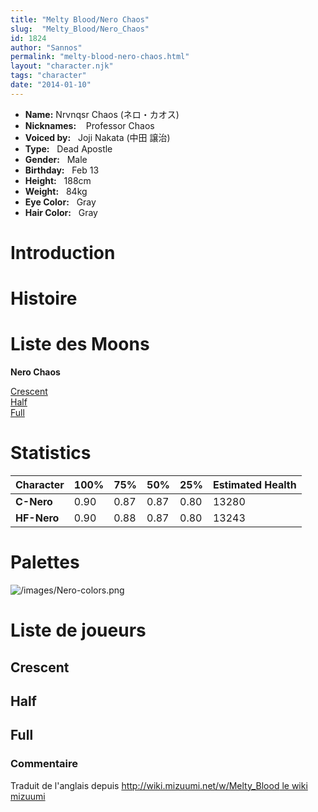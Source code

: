 ```yaml
---
title: "Melty Blood/Nero Chaos"
slug:  "Melty_Blood/Nero_Chaos"
id: 1824
author: "Sannos"
permalink: "melty-blood-nero-chaos.html"
layout: "character.njk"
tags: "character"
date: "2014-01-10"
---
```


- **Name:** Nrvnqsr Chaos (ネロ・カオス)
- **Nicknames:**   
Professor Chaos  
- **Voiced by:**   Joji Nakata (中田
譲治)
- **Type:**   Dead Apostle
- **Gender:**   Male
 - **Birthday:**   Feb
13
- **Height:**   188cm
- **Weight:**   84kg
- **Eye Color:**   Gray
- **Hair Color:**   Gray


# Introduction

# Histoire

# Liste des Moons

**Nero Chaos**

[Crescent](Melty_Blood/Nero_Chaos/Crescent_Moon)  
[Half](Melty_Blood/Nero_Chaos/Half_Moon)  
[Full](Melty_Blood/Nero_Chaos/Full_Moon)  

# Statistics

| Character   | 100% | 75%  | 50%  | 25%  | Estimated Health |
|-------------|------|------|------|------|------------------|
| **C-Nero**  | 0.90 | 0.87 | 0.87 | 0.80 | 13280            |
| **HF-Nero** | 0.90 | 0.88 | 0.87 | 0.80 | 13243            |

# Palettes

![](/images/Nero-colors.png "/images/Nero-colors.png")

# Liste de joueurs

## Crescent

## Half

## Full

### Commentaire

Traduit de l'anglais depuis [http://wiki.mizuumi.net/w/Melty_Blood le
wiki
mizuumi](http://wiki.mizuumi.net/w/Melty_Blood_le_wiki_mizuumi)


